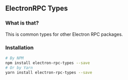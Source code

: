 ## ElectronRPC Types

### What is that?

This is common types for other Electron RPC packages.

### Installation

```bash
# By NPM
npm install electron-rpc-types --save
# Or by Yarn
yarn install electron-rpc-types --save
```
